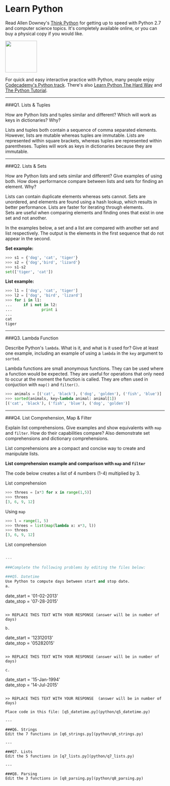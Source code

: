 # Learn Python

Read Allen Downey's [Think Python](http://www.greenteapress.com/thinkpython/) for getting up to speed with Python 2.7 and computer science topics. It's completely available online, or you can buy a physical copy if you would like.

<a href="http://www.greenteapress.com/thinkpython/"><img src="img/think_python.png" style="width: 100px;" target="_blank"></a>

For quick and easy interactive practice with Python, many people enjoy [Codecademy's Python track](http://www.codecademy.com/en/tracks/python). There's also [Learn Python The Hard Way](http://learnpythonthehardway.org/book/) and [The Python Tutorial](https://docs.python.org/2/tutorial/).

---

###Q1. Lists &amp; Tuples

How are Python lists and tuples similar and different? Which will work as keys in dictionaries? Why?

Lists and tuples both contain a sequence of comma separated elements.  However, lists are mutable whereas tuples are immutable. Lists are represented within square brackets, whereas tuples are represented within parentheses.  Tuples will work as keys in dictionaries because they are immutable.

---

###Q2. Lists &amp; Sets

How are Python lists and sets similar and different? Give examples of using both. How does performance compare between lists and sets for finding an element. Why?

Lists can contain duplicate elements whereas sets cannot.  Sets are unordered, and elements are found using a hash lookup, which results in better performance.  Lists are faster for iterating through elements.    
Sets are useful when comparing elements and finding ones that exist in one set and not another.

In the examples below, a set and a list are compared with another set and list respectively.  The output is the elements in the first sequence that do not appear in the second.

**Set example:**
```python
>>> s1 = {'dog', 'cat', 'tiger'}
>>> s2 = {'dog','bird', 'lizard'}
>>> s1-s2
set(['tiger', 'cat'])
```

**List example:**
```python
>>> l1 = ['dog', 'cat', 'tiger']
>>> l2 = ['dog', 'bird', 'lizard']
>>> for i in l1:
...     if i not in l2: 
...             print i
... 
cat
tiger
```
---

###Q3. Lambda Function

Describe Python's `lambda`. What is it, and what is it used for? Give at least one example, including an example of using a `lambda` in the `key` argument to `sorted`.

Lambda functions are small anonymous functions.  They can be used where a function would be expected.  They are useful for operations that only need to occur at the moment the function is called.  They are often used in conjuction with `map()` and `filter()`.

```python
>>> animals = [('cat', 'black'), ('dog', 'golden'), ('fish', 'blue')]
>>> sorted(animals, key=lambda animal: animal[1])
[('cat', 'black'), ('fish', 'blue'), ('dog', 'golden')]
```

---

###Q4. List Comprehension, Map &amp; Filter

Explain list comprehensions. Give examples and show equivalents with `map` and `filter`. How do their capabilities compare? Also demonstrate set comprehensions and dictionary comprehensions.

List comprehensions are a compact and concise way to create and manipulate lists.

**List comprehension example and comparison with `map` and `filter`**

The code below creates a list of 4 numbers (1-4) multiplied by 3.

List comprehension
```python
>>> threes = [x*3 for x in range(1,5)]
>>> threes
[3, 6, 9, 12]
```
Using `map`
```python
>>> l = range(1, 5)
>>> threes = list(map(lambda x: x*3, l))
>>> threes
[3, 6, 9, 12]
```
List comprehension
```python

---

###Complete the following problems by editing the files below:

###Q5. Datetime
Use Python to compute days between start and stop date.   
a.  

```
date_start = '01-02-2013'    
date_stop = '07-28-2015'
```

>> REPLACE THIS TEXT WITH YOUR RESPONSE (answer will be in number of days)

b.  
```
date_start = '12312013'  
date_stop = '05282015'  
```

>> REPLACE THIS TEXT WITH YOUR RESPONSE (answer will be in number of days)

c.  
```
date_start = '15-Jan-1994'      
date_stop = '14-Jul-2015'  
```

>> REPLACE THIS TEXT WITH YOUR RESPONSE  (answer will be in number of days)

Place code in this file: [q5_datetime.py](python/q5_datetime.py)

---

###Q6. Strings
Edit the 7 functions in [q6_strings.py](python/q6_strings.py)

---

###Q7. Lists
Edit the 5 functions in [q7_lists.py](python/q7_lists.py)

---

###Q8. Parsing
Edit the 3 functions in [q8_parsing.py](python/q8_parsing.py)





